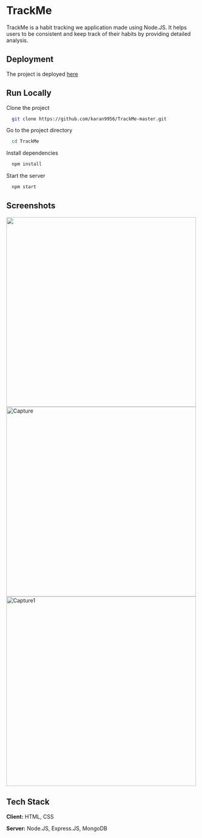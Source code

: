 
# TrackMe

TrackMe is a habit tracking we application made using Node.JS. It helps users to be consistent and keep track of their habits by providing detailed analysis.



## Deployment

The project is deployed [here](https://heroku-track-me.herokuapp.com/)


## Run Locally

Clone the project

```bash
  git clone https://github.com/karan9956/TrackMe-master.git
```

Go to the project directory

```bash
  cd TrackMe
```

Install dependencies

```bash
  npm install
```

Start the server

```bash
  npm start
```



## Screenshots 

<img width="500px" src="https://user-images.githubusercontent.com/55212405/130433237-32ea1e95-150c-4b7a-960e-f72c31676c7c.jpg"> 

<img width="500px" alt="Capture" src="https://user-images.githubusercontent.com/55212405/132210509-4f69eafd-1425-49ea-8489-74a2eebbd878.PNG">
<img width="500px" alt="Capture1" src="https://user-images.githubusercontent.com/55212405/132210518-147b0473-6426-4a34-98a5-f5922d46a23e.PNG">





## Tech Stack

**Client:** HTML, CSS

**Server:** Node.JS, Express.JS, MongoDB

  
